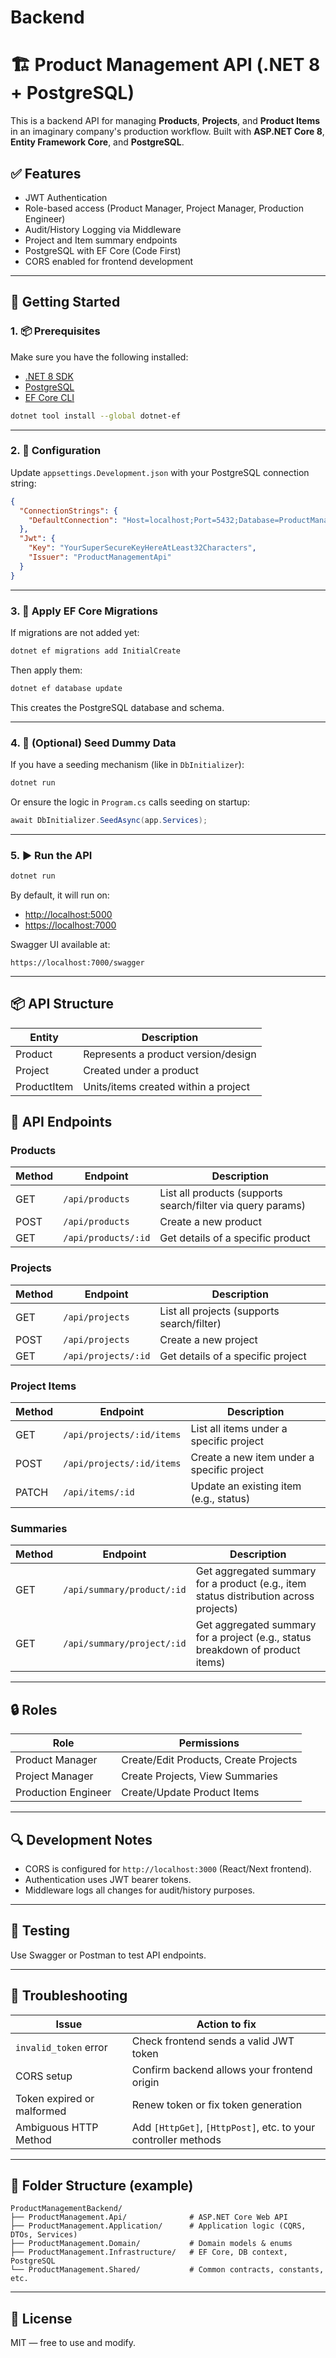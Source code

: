 # Backend

# 🏗️ Product Management API (.NET 8 + PostgreSQL)

This is a backend API for managing **Products**, **Projects**, and **Product Items** in an imaginary company's production workflow. Built with **ASP.NET Core 8**, **Entity Framework Core**, and **PostgreSQL**.

## ✅ Features

* JWT Authentication
* Role-based access (Product Manager, Project Manager, Production Engineer)
* Audit/History Logging via Middleware
* Project and Item summary endpoints
* PostgreSQL with EF Core (Code First)
* CORS enabled for frontend development

---

## 🚀 Getting Started

### 1. 📦 Prerequisites

Make sure you have the following installed:

* [.NET 8 SDK](https://dotnet.microsoft.com/en-us/download/dotnet/8.0)
* [PostgreSQL](https://www.postgresql.org/download/)
* [EF Core CLI](https://learn.microsoft.com/en-us/ef/core/cli/dotnet)

```bash
dotnet tool install --global dotnet-ef
```

---

### 2. 🔧 Configuration

Update `appsettings.Development.json` with your PostgreSQL connection string:

```json
{
  "ConnectionStrings": {
    "DefaultConnection": "Host=localhost;Port=5432;Database=ProductManagementDb;Username=postgres;Password=yourpassword"
  },
  "Jwt": {
    "Key": "YourSuperSecureKeyHereAtLeast32Characters",
    "Issuer": "ProductManagementApi"
  }
}
```

---

### 3. 💠 Apply EF Core Migrations

If migrations are not added yet:

```bash
dotnet ef migrations add InitialCreate
```

Then apply them:

```bash
dotnet ef database update
```

This creates the PostgreSQL database and schema.

---

### 4. 🌱 (Optional) Seed Dummy Data

If you have a seeding mechanism (like in `DbInitializer`):

```bash
dotnet run
```

Or ensure the logic in `Program.cs` calls seeding on startup:

```csharp
await DbInitializer.SeedAsync(app.Services);
```

---

### 5. ▶️ Run the API

```bash
dotnet run
```

By default, it will run on:

* [http://localhost:5000](http://localhost:5000)
* [https://localhost:7000](https://localhost:7000)

Swagger UI available at:

```
https://localhost:7000/swagger
```

---

## 📦 API Structure

| Entity      | Description                          |
| ----------- | ------------------------------------ |
| Product     | Represents a product version/design  |
| Project     | Created under a product              |
| ProductItem | Units/items created within a project |


## 📡 API Endpoints

### Products
| Method | Endpoint          | Description                      |
|--------|-------------------|---------------------------------|
| GET    | `/api/products`    | List all products (supports search/filter via query params) |
| POST   | `/api/products`    | Create a new product            |
| GET    | `/api/products/:id`| Get details of a specific product |

### Projects
| Method | Endpoint           | Description                     |
|--------|--------------------|--------------------------------|
| GET    | `/api/projects`    | List all projects (supports search/filter) |
| POST   | `/api/projects`    | Create a new project           |
| GET    | `/api/projects/:id`| Get details of a specific project |

### Project Items
| Method | Endpoint                 | Description                          |
|--------|--------------------------|------------------------------------|
| GET    | `/api/projects/:id/items`| List all items under a specific project |
| POST   | `/api/projects/:id/items`| Create a new item under a specific project |
| PATCH  | `/api/items/:id`         | Update an existing item (e.g., status) |

### Summaries
| Method | Endpoint                    | Description                         |
|--------|-----------------------------|-----------------------------------|
| GET    | `/api/summary/product/:id`  | Get aggregated summary for a product (e.g., item status distribution across projects) |
| GET    | `/api/summary/project/:id`  | Get aggregated summary for a project (e.g., status breakdown of product items) |

---

## 🔒 Roles

| Role                | Permissions                           |
| ------------------- | ------------------------------------- |
| Product Manager     | Create/Edit Products, Create Projects |
| Project Manager     | Create Projects, View Summaries       |
| Production Engineer | Create/Update Product Items           |

---

## 🔍 Development Notes

* CORS is configured for `http://localhost:3000` (React/Next frontend).
* Authentication uses JWT bearer tokens.
* Middleware logs all changes for audit/history purposes.

---

## 🧪 Testing

Use Swagger or Postman to test API endpoints.

---

## 🛯️ Troubleshooting

| Issue                      | Action to fix                                                  |
| -------------------------- | -------------------------------------------------------------- |
| `invalid_token` error      | Check frontend sends a valid JWT token                         |
| CORS setup                 | Confirm backend allows your frontend origin                    |
| Token expired or malformed | Renew token or fix token generation                            |
| Ambiguous HTTP Method      | Add `[HttpGet]`, `[HttpPost]`, etc. to your controller methods |

---

## 📂 Folder Structure (example)

```
ProductManagementBackend/
├── ProductManagement.Api/              # ASP.NET Core Web API
├── ProductManagement.Application/      # Application logic (CQRS, DTOs, Services)
├── ProductManagement.Domain/           # Domain models & enums
├── ProductManagement.Infrastructure/   # EF Core, DB context, PostgreSQL
└── ProductManagement.Shared/           # Common contracts, constants, etc.
```

---

## 📝 License

MIT — free to use and modify.
